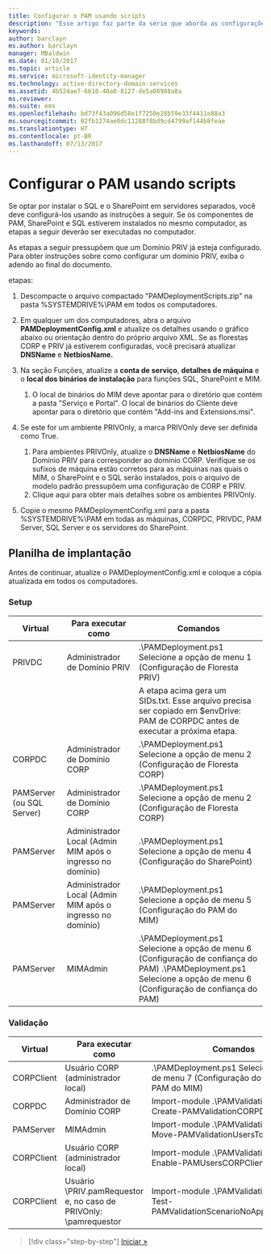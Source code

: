 ```yaml
---
title: Configurar o PAM usando scripts
description: "Esse artigo faz parte da série que aborda as configurações do PAM com scripts. Ele aborda as modificações do arquivo XML que será usado pelos scripts de implantação do PAM."
keywords: 
author: barclayn
ms.author: barclayn
manager: MBaldwin
ms.date: 01/10/2017
ms.topic: article
ms.service: microsoft-identity-manager
ms.technology: active-directory-domain-services
ms.assetid: 4b524ae7-6610-40a0-8127-de5a08988a8a
ms.reviewer: 
ms.suite: ems
ms.openlocfilehash: bd73f43a096d58e1f7250e28b59e33f4411e88a3
ms.sourcegitcommit: 02fb1274ae0dc11288f8bd9cd4799af144b8feae
ms.translationtype: HT
ms.contentlocale: pt-BR
ms.lasthandoff: 07/13/2017
---
```

# Configurar o PAM usando scripts
<a id="configure-pam-using-scripts" class="xliff"></a>

Se optar por instalar o SQL e o SharePoint em servidores separados, você deve configurá-los usando as instruções a seguir. Se os componentes de PAM, SharePoint e SQL estiverem instalados no mesmo computador, as etapas a seguir deverão ser executadas no computador.

As etapas a seguir pressupõem que um Domínio PRIV já esteja configurado. Para obter instruções sobre como configurar um domínio PRIV, exiba o adendo ao final do documento.

etapas:

1. Descompacte o arquivo compactado "PAMDeploymentScripts.zip" na pasta %SYSTEMDRIVE%\PAM em todos os computadores.
2. Em qualquer um dos computadores, abra o arquivo **PAMDeploymentConfig.xml** e atualize os detalhes usando o gráfico abaixo ou orientação dentro do próprio arquivo XML. Se as florestas CORP e PRIV já estiverem configuradas, você precisará atualizar **DNSName** e **NetbiosName.**
3. Na seção Funções, atualize a **conta de serviço**, **detalhes de máquina** e o **local dos binários de instalação** para funções SQL, SharePoint e MIM.
    1. O local de binários do MIM deve apontar para o diretório que contém a pasta "Serviço e Portal". O local de binários do Cliente deve apontar para o diretório que contém "Add-ins and Extensions.msi".

4. Se este for um ambiente PRIVOnly, a marca PRIVOnly deve ser definida como True.
    1. Para ambientes PRIVOnly, atualize o **DNSName** e **NetbiosName** do Domínio PRIV para corresponder ao domínio CORP. Verifique se os sufixos de máquina estão corretos para as máquinas nas quais o MIM, o SharePoint e o SQL serão instalados, pois o arquivo de modelo padrão pressupõem uma configuração de CORP e PRIV.
    2. Clique aqui para obter mais detalhes sobre os ambientes PRIVOnly.

5. Copie o mesmo PAMDeploymentConfig.xml para a pasta %SYSTEMDRIVE%\PAM em todas as máquinas, CORPDC, PRIVDC, PAM Server, SQL Server e os servidores do SharePoint.


## Planilha de implantação
<a id="deployment-worksheet" class="xliff"></a>

Antes de continuar, atualize o PAMDeploymentConfig.xml e coloque a cópia atualizada em todos os computadores.

### Setup
<a id="setup" class="xliff"></a>

|Virtual   | Para executar como   |Comandos   |
|---|---|---|
|  PRIVDC |Administrador de Domínio PRIV   | .\PAMDeployment.ps1 Selecione a opção de menu 1 (Configuração de Floresta PRIV)   |
|   |   |  A etapa acima gera um SIDs.txt. Esse arquivo precisa ser copiado em $envDrive: PAM de CORPDC antes de executar a próxima etapa. |
| CORPDC  |Administrador de Domínio CORP   | .\PAMDeployment.ps1 Selecione a opção de menu 2 (Configuração de Floresta CORP)   |
| PAMServer (ou SQL Server)   |Administrador de Domínio CORP   |  .\PAMDeployment.ps1 Selecione a opção de menu 2 (Configuração de Floresta CORP)  |
|  PAMServer |  Administrador Local (Admin MIM após o ingresso no domínio) |  .\PAMDeployment.ps1 Selecione a opção de menu 4 (Configuração do SharePoint)  |
| PAMServer  | Administrador Local (Admin MIM após o ingresso no domínio)  | .\PAMDeployment.ps1 Selecione a opção de menu 5 (Configuração do PAM do MIM)   |
|  PAMServer |MIMAdmin   | .\PAMDeployment.ps1 Selecione a opção de menu 6 (Configuração de confiança do PAM) .\PAMDeployment.ps1 Selecione a opção de menu 6 (Configuração de confiança do PAM) |

### Validação
<a id="validation" class="xliff"></a>

|  Virtual | Para executar como   | Comandos   |
|---|---|---|
| CORPClient  | Usuário CORP (administrador local)  |   .\PAMDeployment.ps1 Selecione a opção de menu 7 (Configuração do Cliente do PAM do MIM)  |
| CORPDC  | Administrador de Domínio CORP   | Import-module .\PAMValidation.psm1; Create-PAMValidationCORPDCConfig   |
| PAMServer   | MIMAdmin  | Import-module .\PAMValidation.psm1; Move-PAMValidationUsersToPAM  |
| CORPClient  | Usuário CORP (administrador local)   |   Import-module .\PAMValidation.psm1; Enable-PAMUsersCORPClientRemote |
|  CORPClient | <PRIV>Usuário \PRIV.pamRequestor e, no caso de PRIVOnly: <CORP>\pamrequestor   | Import-module .\PAMValidation.psm1; Test-PAMValidationScenarioNoApprovalRequest  |


>[!div class="step-by-step"]
[Iniciar »](sp1-step1-configuring-priv-domain.md)
